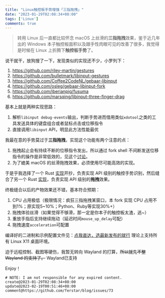 ```yaml
---
title: "Linux触控板手势增强「三指拖拽」"
date: "2023-01-29T02:08:34+08:00"
tags: ['Linux']
comments: true
---
```


> 转用 Linux 后一直都比较怀念 macOS 上丝滑的**三指拖拽**效果，鉴于近几年出的 Windows 本子触控板面积以及跟手性肉眼可见的改善了很多，我觉得是时候在 Linux 上折腾下**触控板手势**了。

说干就干，放狗搜了一下，发现类似的实现还不少，小罗列下：

1. https://github.com/riley-martin/gestures
2. https://github.com/bulletmark/libinput-gestures
3. https://github.com/Coffee2CodeNL/gebaar-libinput
4. https://github.com/osleg/gebaar-libinput-fork
5. https://github.com/iberianpig/fusuma
6. https://github.com/marsqing/libinput-three-finger-drag

基本上就是两种实现思路：

1. 解析`libinput debug-events`输出，判断手势进而借用类似`xdotool`之类的工具发送具体的键盘组合或者鼠标点击或位移指令
2. 直接调用`libinput` API，明显此方法性能最优

我最在意的手势莫过于**三指拖拽**，实现这个功能有两个注意的点：

1. 拖拽起止会有持续不断的位移指令发出，所以通过 fork shell 不间断发送位移指令的操作是非常低效的，见这个[讨论](https://github.com/riley-martin/gestures/discussions/6)。
2. 为了媲美 macOS 的丝滑拖拽效果，必须使用尽可能高效的实现。

于是乎我选择了一个 Rust [实现](https://github.com/riley-martin/gestures)开抄，负责实现 API 级别的触控手势识别，然后缝合了另一个 Rust [实现](https://github.com/marsqing/libinput-three-finger-drag)，负责实现 API 级别的**拖拽**效果。

终极缝合以后的产物效果还不错，基本符合预期：

1. CPU 占用极低（极限情况：疯狂三指拖拽某窗口，本 fork 实现 CPU 占用不到1%；原实现5~10%；Python、Ruby等实现30%+）
2. 拖拽体验丝滑（如果觉得不够滑，那一定是你本子的触控板太渣，逃~）
3. 重放手指后支持继续拖动（延迟时间`mouse_up_delay`可配）
4. 拖拽速度`acceleration`可配置

编译好的二进制和示例配置文件见：[点我直达，选最新发布的就行](https://github.com/ferstar/gestures/releases) 理论上支持所有 Linux X11 桌面环境。

迫于远程控制、截图等硬伤，我暂无转向 Wayland 的打算，~~所以就先不整 Wayland 的支持了。~~ Wayland已支持

Enjoy！



```
# NOTE: I am not responsible for any expired content.
create@2023-01-29T02:08:34+08:00
update@2023-02-19T00:51:46+08:00
comment@https://github.com/ferstar/blog/issues/73
```
